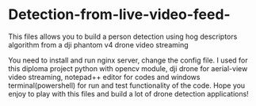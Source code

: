 # Detection-from-live-video-feed-
This files allows you to build a person detection using hog descriptors algorithm from a dji phantom v4 drone  video streaming

You need to install and run nginx server, change the config file.
I used for this diploma project python with opencv module, dji drone for aerial-view video streaming, notepad++ editor for codes and windows terminal(powershell) for run and test functionality of the code.
Hope you enjoy to play with this files and build a lot of drone detection applications!
